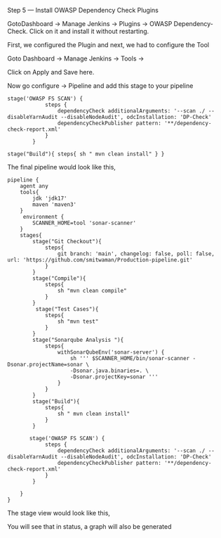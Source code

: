 Step 5 — Install OWASP Dependency Check Plugins

GotoDashboard → Manage Jenkins → Plugins → OWASP Dependency-Check. Click on it and install it without restarting.



First, we configured the Plugin and next, we had to configure the Tool

Goto Dashboard → Manage Jenkins → Tools →



Click on Apply and Save here.

Now go configure → Pipeline and add this stage to your pipeline

```
stage('OWASP FS SCAN') {
            steps {
                dependencyCheck additionalArguments: '--scan ./ --disableYarnAudit --disableNodeAudit', odcInstallation: 'DP-Check'
                dependencyCheckPublisher pattern: '**/dependency-check-report.xml'
            }
        }

stage("Build"){ steps{ sh " mvn clean install" } } 
```
The final pipeline would look like this,

```
pipeline {
    agent any     
    tools{
        jdk 'jdk17'
        maven 'maven3'
    } 
     environment {
        SCANNER_HOME=tool 'sonar-scanner'
    }
    stages{
        stage("Git Checkout"){
            steps{
                git branch: 'main', changelog: false, poll: false, url: 'https://github.com/smitwaman/Production-pipeline.git'
            }
        }
        stage("Compile"){
            steps{
                sh "mvn clean compile"
            }
        }  
         stage("Test Cases"){
            steps{
                sh "mvn test"
            }
        } 
        stage("Sonarqube Analysis "){
            steps{
                withSonarQubeEnv('sonar-server') {
                    sh ''' $SCANNER_HOME/bin/sonar-scanner -Dsonar.projectName=sonar \
                    -Dsonar.java.binaries=. \
                    -Dsonar.projectKey=sonar '''
                }
            }
        }
        stage("Build"){
            steps{
                sh " mvn clean install"
            }
        }

       stage('OWASP FS SCAN') {
            steps {
                dependencyCheck additionalArguments: '--scan ./ --disableYarnAudit --disableNodeAudit', odcInstallation: 'DP-Check'
                dependencyCheckPublisher pattern: '**/dependency-check-report.xml'
            }
        }

    } 
} 
```

The stage view would look like this,



You will see that in status, a graph will also be generated


